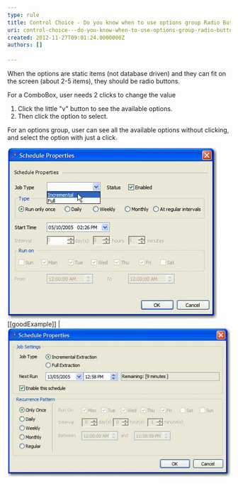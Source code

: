 ```yaml
---
type: rule
title: Control Choice - Do you know when to use options group Radio Buttons instead of ComboBox?
uri: control-choice---do-you-know-when-to-use-options-group-radio-buttons-instead-of-combobox
created: 2012-11-27T09:01:24.0000000Z
authors: []

---
```


When the options are static items (not database driven) and they can fit on the screen (about 2-5 items), they should be radio buttons.
   
For a ComboBox, user needs 2 clicks to change the value

1. Click the little "v" button to see the available options.
2. Then click the option to select.


For an options group, user can see all the available options without clicking, and select the option with just a click.

![ComboBox is used for ](../../assets/NotUsingRadioButtons.gif)
[[goodExample]]
| ![Radio Buttons are used and aligned vertically](../../assets/UsingRadioButtons.gif)
